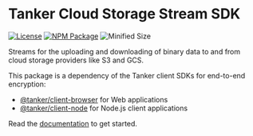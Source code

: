 # Tanker Cloud Storage Stream SDK

[![License](https://img.shields.io/badge/License-Apache%202.0-blue.svg)](https://opensource.org/licenses/Apache-2.0)
[![NPM Package](https://img.shields.io/npm/v/@tanker/stream-cloud-storage.svg)](http://npmjs.org/package/@tanker/stream-cloud-storage)
![Minified Size](https://img.shields.io/bundlephobia/minzip/@tanker/stream-cloud-storage.svg)

Streams for the uploading and downloading of binary data to and from cloud storage providers like S3 and GCS.

This package is a dependency of the Tanker client SDKs for end-to-end encryption:

* [@tanker/client-browser](https://www.npmjs.com/package/@tanker/client-browser) for Web applications
* [@tanker/client-node](https://www.npmjs.com/package/@tanker/client-node) for Node.js client applications

Read the [documentation](https://docs.tanker.io/latest/) to get started.
